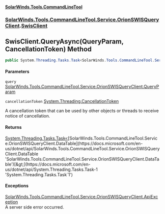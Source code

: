 #### [SolarWinds.Tools.CommandLineTool](index.md 'index')
### [SolarWinds.Tools.CommandLineTool.Service.OrionSWISQueryClient](index.md#SolarWinds.Tools.CommandLineTool.Service.OrionSWISQueryClient 'SolarWinds.Tools.CommandLineTool.Service.OrionSWISQueryClient').[SwisClient](SwisClient.md 'SolarWinds.Tools.CommandLineTool.Service.OrionSWISQueryClient.SwisClient')

## SwisClient.QueryAsync(QueryParam, CancellationToken) Method

```csharp
public System.Threading.Tasks.Task<SolarWinds.Tools.CommandLineTool.Service.OrionSWISQueryClient.DataTable> QueryAsync(SolarWinds.Tools.CommandLineTool.Service.OrionSWISQueryClient.QueryParam query, System.Threading.CancellationToken cancellationToken);
```
#### Parameters

<a name='SolarWinds.Tools.CommandLineTool.Service.OrionSWISQueryClient.SwisClient.QueryAsync(SolarWinds.Tools.CommandLineTool.Service.OrionSWISQueryClient.QueryParam,System.Threading.CancellationToken).query'></a>

`query` [SolarWinds.Tools.CommandLineTool.Service.OrionSWISQueryClient.QueryParam](https://docs.microsoft.com/en-us/dotnet/api/SolarWinds.Tools.CommandLineTool.Service.OrionSWISQueryClient.QueryParam 'SolarWinds.Tools.CommandLineTool.Service.OrionSWISQueryClient.QueryParam')

<a name='SolarWinds.Tools.CommandLineTool.Service.OrionSWISQueryClient.SwisClient.QueryAsync(SolarWinds.Tools.CommandLineTool.Service.OrionSWISQueryClient.QueryParam,System.Threading.CancellationToken).cancellationToken'></a>

`cancellationToken` [System.Threading.CancellationToken](https://docs.microsoft.com/en-us/dotnet/api/System.Threading.CancellationToken 'System.Threading.CancellationToken')

A cancellation token that can be used by other objects or threads to receive notice of cancellation.

#### Returns
[System.Threading.Tasks.Task&lt;](https://docs.microsoft.com/en-us/dotnet/api/System.Threading.Tasks.Task-1 'System.Threading.Tasks.Task`1')[SolarWinds.Tools.CommandLineTool.Service.OrionSWISQueryClient.DataTable](https://docs.microsoft.com/en-us/dotnet/api/SolarWinds.Tools.CommandLineTool.Service.OrionSWISQueryClient.DataTable 'SolarWinds.Tools.CommandLineTool.Service.OrionSWISQueryClient.DataTable')[&gt;](https://docs.microsoft.com/en-us/dotnet/api/System.Threading.Tasks.Task-1 'System.Threading.Tasks.Task`1')

#### Exceptions

[SolarWinds.Tools.CommandLineTool.Service.OrionSWISQueryClient.ApiException](https://docs.microsoft.com/en-us/dotnet/api/SolarWinds.Tools.CommandLineTool.Service.OrionSWISQueryClient.ApiException 'SolarWinds.Tools.CommandLineTool.Service.OrionSWISQueryClient.ApiException')  
A server side error occurred.